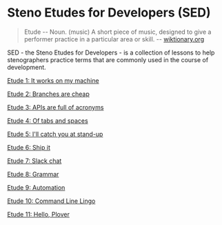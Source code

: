 # Steno Etudes for Developers (SED)

> Etude -- Noun. (music) A short piece of music, designed to give a performer practice in a particular area or skill.
> -- [wiktionary.org](https://en.wiktionary.org/wiki/etude#English)

SED - the Steno Etudes for Developers - is a collection of lessons
to help stenographers practice terms that are commonly used in the course of development.

[Etude 1: It works on my machine](./etude01.md)

[Etude 2: Branches are cheap](./etude02.md)

[Etude 3: APIs are full of acronyms](./etude03.md)

[Etude 4: Of tabs and spaces](./etude04.md)

[Etude 5: I'll catch you at stand-up](./etude05.md)

[Etude 6: Ship it](./etude06.md)

[Etude 7: Slack chat](./etude07.md)

[Etude 8: Grammar](./etude08.md)

[Etude 9: Automation](./etude09.md)

[Etude 10: Command Line Lingo](./etude10.md)

[Etude 11: Hello, Plover](./etude11.md)
